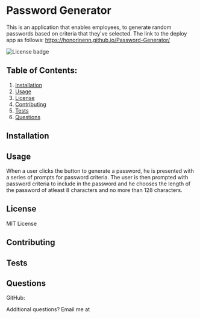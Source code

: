 # Password Generator 

This is an application that enables employees, to generate random passwords based on criteria that they've selected. The link to the deploy app as follows:
https://honorinenn.github.io/Password-Generator/


![License badge](https://img.shields.io/badge/license-MIT-builtinModules.svg)
     
## Table of Contents:
1. [Installation](#installation)
2. [Usage](#usage)
3. [License](#license)
4. [Contributing](#contributing)
5. [Tests](#tests)
6. [Questions](#questions)

## Installation


## Usage
When a user clicks the button to generate a password, he is presented with a series of prompts for password criteria. The user is then prompted with password criteria to include in the password and he chooses the length of the password of atleast 8 characters and no more than 128 characters.

## License
MIT License

## Contributing


## Tests


## Questions
GitHub: [](https://github.com/)

Additional questions? Email me at 
   
